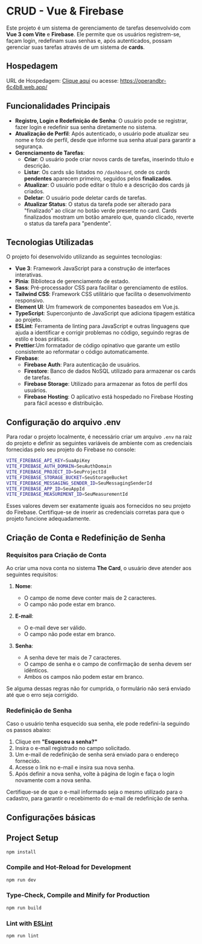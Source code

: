 # CRUD - Vue & Firebase

Este projeto é um sistema de gerenciamento de tarefas desenvolvido com **Vue 3 com Vite** e **Firebase**. Ele permite que os usuários registrem-se, façam login, redefinam suas senhas e, após autenticados, possam gerenciar suas tarefas através de um sistema de **cards**.

## Hospedagem

URL de Hospedagem: [Clique aqui](https://operandbr-6c4b8.web.app/) ou acesse: https://operandbr-6c4b8.web.app/

## Funcionalidades Principais

- **Registro, Login e Redefinição de Senha**: O usuário pode se registrar, fazer login e redefinir sua senha diretamente no sistema.
- **Atualização de Perfil**: Após autenticado, o usuário pode atualizar seu nome e foto de perfil, desde que informe sua senha atual para garantir a segurança.
- **Gerenciamento de Tarefas**:
  - **Criar**: O usuário pode criar novos cards de tarefas, inserindo título e descrição.
  - **Listar**: Os cards são listados no `/dashboard`, onde os cards **pendentes** aparecem primeiro, seguidos pelos **finalizados**.
  - **Atualizar**: O usuário pode editar o título e a descrição dos cards já criados.
  - **Deletar**: O usuário pode deletar cards de tarefas.
  - **Atualizar Status**: O status da tarefa pode ser alterado para "finalizado" ao clicar no botão verde presente no card. Cards finalizados mostram um botão amarelo que, quando clicado, reverte o status da tarefa para "pendente".

## Tecnologias Utilizadas

O projeto foi desenvolvido utilizando as seguintes tecnologias:

- **Vue 3**: Framework JavaScript para a construção de interfaces interativas.
- **Pinia**: Biblioteca de gerenciamento de estado.
- **Sass**: Pré-processador CSS para facilitar o gerenciamento de estilos.
- **Tailwind CSS**: Framework CSS utilitário que facilita o desenvolvimento responsivo.
- **Element UI**: Um framework de componentes baseados em Vue.js.
- **TypeScript**: Superconjunto de JavaScript que adiciona tipagem estática ao projeto.
- **ESLint**: Ferramenta de linting para JavaScript e outras linguagens que ajuda a identificar e corrigir problemas no código, seguindo regras de estilo e boas práticas.
- **Prettier**:Um formatador de código opinativo que garante um estilo consistente ao reformatar o código automaticamente.
- **Firebase**:
  - **Firebase Auth**: Para autenticação de usuários.
  - **Firestore**: Banco de dados NoSQL utilizado para armazenar os cards de tarefas.
  - **Firebase Storage**: Utilizado para armazenar as fotos de perfil dos usuários.
  - **Firebase Hosting**: O aplicativo está hospedado no Firebase Hosting para fácil acesso e distribuição.

## Configuração do arquivo .env

Para rodar o projeto localmente, é necessário criar um arquivo `.env` na raiz do projeto e definir as seguintes variáveis de ambiente com as credenciais fornecidas pelo seu projeto do Firebase no console:

```bash
VITE_FIREBASE_API_KEY=SuaApiKey
VITE_FIREBASE_AUTH_DOMAIN=SeuAuthDomain
VITE_FIREBASE_PROJECT_ID=SeuProjectId
VITE_FIREBASE_STORAGE_BUCKET=SeuStorageBucket
VITE_FIREBASE_MESSAGING_SENDER_ID=SeuMessagingSenderId
VITE_FIREBASE_APP_ID=SeuAppId
VITE_FIREBASE_MEASUREMENT_ID=SeuMeasurementId
```

Esses valores devem ser exatamente iguais aos fornecidos no seu projeto do Firebase. Certifique-se de inserir as credenciais corretas para que o projeto funcione adequadamente.

## Criação de Conta e Redefinição de Senha

### Requisitos para Criação de Conta

Ao criar uma nova conta no sistema **The Card**, o usuário deve atender aos seguintes requisitos:

1. **Nome**:

   - O campo de nome deve conter mais de 2 caracteres.
   - O campo não pode estar em branco.

2. **E-mail**:

   - O e-mail deve ser válido.
   - O campo não pode estar em branco.

3. **Senha**:
   - A senha deve ter mais de 7 caracteres.
   - O campo de senha e o campo de confirmação de senha devem ser idênticos.
   - Ambos os campos não podem estar em branco.

Se alguma dessas regras não for cumprida, o formulário não será enviado até que o erro seja corrigido.

### Redefinição de Senha

Caso o usuário tenha esquecido sua senha, ele pode redefini-la seguindo os passos abaixo:

1. Clique em **"Esqueceu a senha?"**
2. Insira o e-mail registrado no campo solicitado.
3. Um e-mail de redefinição de senha será enviado para o endereço fornecido.
4. Acesse o link no e-mail e insira sua nova senha.
5. Após definir a nova senha, volte à página de login e faça o login novamente com a nova senha.

Certifique-se de que o e-mail informado seja o mesmo utilizado para o cadastro, para garantir o recebimento do e-mail de redefinição de senha.

## Configurações básicas

## Project Setup

```sh
npm install
```

### Compile and Hot-Reload for Development

```sh
npm run dev
```

### Type-Check, Compile and Minify for Production

```sh
npm run build
```

### Lint with [ESLint](https://eslint.org/)

```sh
npm run lint
```
